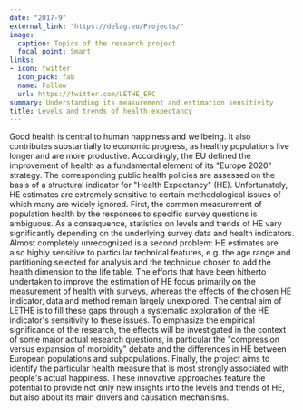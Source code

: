 ```yaml
---
date: "2017-9"
external_link: "https://delag.eu/Projects/"
image:
  caption: Topics of the research project
  focal_point: Smart
links:
- icon: twitter
  icon_pack: fab
  name: Follow
  url: https://twitter.com/LETHE_ERC
summary: Understanding its measurement and estimation sensitivity
title: Levels and trends of health expectancy
---
```

Good health is central to human happiness and wellbeing. It also contributes substantially to economic progress, as healthy populations live longer and are more productive. Accordingly, the EU defined the improvement of health as a fundamental element of its "Europe 2020" strategy. The corresponding public health policies are assessed on the basis of a structural indicator for "Health Expectancy" (HE). Unfortunately, HE estimates are extremely sensitive to certain methodological issues of which many are widely ignored. First, the common measurement of population health by the responses to specific survey questions is ambiguous. As a consequence, statistics on levels and trends of HE vary significantly depending on the underlying survey data and health indicators. Almost completely unrecognized is a second problem: HE estimates are also highly sensitive to particular technical features, e.g. the age range and partitioning selected for analysis and the technique chosen to add the health dimension to the life table. The efforts that have been hitherto undertaken to improve the estimation of HE focus primarily on the measurement of health with surveys, whereas the effects of the chosen HE indicator, data and method remain largely unexplored. The central aim of LETHE is to fill these gaps through a systematic exploration of the HE indicator's sensitivity to these issues. To emphasize the empirical significance of the research, the effects will be investigated in the context of some major actual research questions, in particular the "compression versus expansion of morbidity" debate and the differences in HE between European populations and subpopulations. Finally, the project aims to identify the particular health measure that is most strongly associated with people's actual happiness. These innovative approaches feature the potential to provide not only new insights into the levels and trends of HE, but also about its main drivers and causation mechanisms. 
